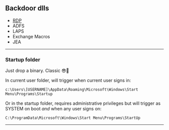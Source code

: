 ## Backdoor dlls
- [RDP](https://www.mdsec.co.uk/2019/11/rdpthief-extracting-clear-text-credentials-from-remote-desktop-clients/)
- ADFS
- LAPS
- Exchange Macros
- JEA
***
### Startup folder

Just drop a binary. Classic 😎🚩

In current user folder, will trigger when current user signs in:

```plaintext
c:\Users\[USERNAME]\AppData\Roaming\Microsoft\Windows\Start Menu\Programs\Startup
```

Or in the startup folder, requires administrative privileges but will trigger as SYSTEM on boot _and_ when any user signs on:

```plaintext
C:\ProgramData\Microsoft\Windows\Start Menu\Programs\StartUp
```

***

